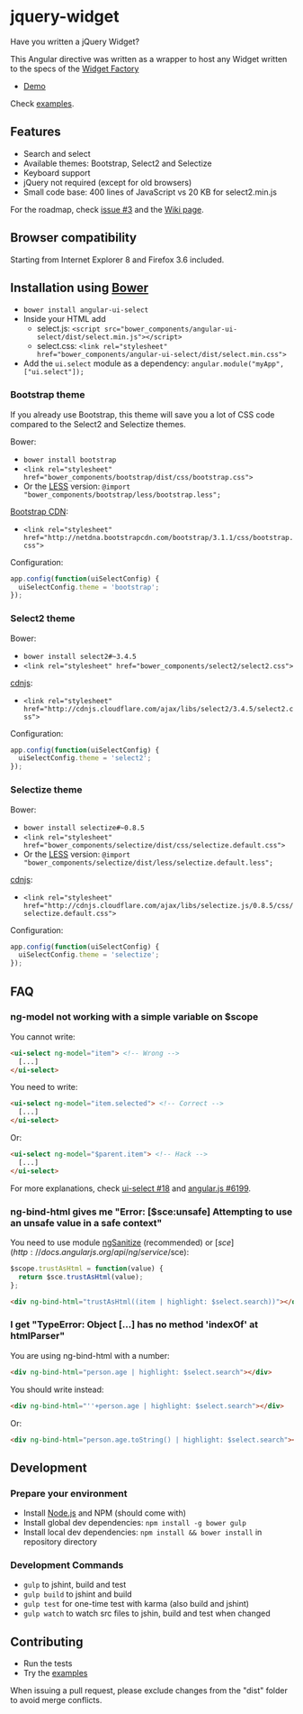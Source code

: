 # jquery-widget

Have you written a jQuery Widget?

This Angular directive was written as a wrapper to host any Widget written to the specs of the
[Widget Factory](http://api.jqueryui.com/jquery.widget/)

- [Demo](http://plnkr.co/edit/a3KlK8dKH3wwiiksDSn2?p=preview)

Check [examples](https://github.com/jmcpeak/jquery-widget/master/examples).

## Features

- Search and select
- Available themes: Bootstrap, Select2 and Selectize
- Keyboard support
- jQuery not required (except for old browsers)
- Small code base: 400 lines of JavaScript vs 20 KB for select2.min.js

For the roadmap, check [issue #3](https://github.com/angular-ui/ui-select/issues/3) and the [Wiki page](https://github.com/angular-ui/ui-select/wiki/Roadmap).

## Browser compatibility

Starting from Internet Explorer 8 and Firefox 3.6 included.

## Installation using [Bower](http://bower.io/)


- `bower install angular-ui-select`
- Inside your HTML add
  - select.js: `<script src="bower_components/angular-ui-select/dist/select.min.js"></script>`
  - select.css: `<link rel="stylesheet" href="bower_components/angular-ui-select/dist/select.min.css">`
- Add the `ui.select` module as a dependency: `angular.module("myApp", ["ui.select"]);`

### Bootstrap theme

If you already use Bootstrap, this theme will save you a lot of CSS code compared to the Select2 and Selectize themes.

Bower:
- `bower install bootstrap`
- `<link rel="stylesheet" href="bower_components/bootstrap/dist/css/bootstrap.css">`
- Or the [LESS](http://lesscss.org/) version: `@import "bower_components/bootstrap/less/bootstrap.less";`

[Bootstrap CDN](http://www.bootstrapcdn.com/):
- `<link rel="stylesheet" href="http://netdna.bootstrapcdn.com/bootstrap/3.1.1/css/bootstrap.css">`

Configuration:
```JavaScript
app.config(function(uiSelectConfig) {
  uiSelectConfig.theme = 'bootstrap';
});
```

### Select2 theme

Bower:
- `bower install select2#~3.4.5`
- `<link rel="stylesheet" href="bower_components/select2/select2.css">`

[cdnjs](http://cdnjs.com/):
- `<link rel="stylesheet" href="http://cdnjs.cloudflare.com/ajax/libs/select2/3.4.5/select2.css">`

Configuration:
```JavaScript
app.config(function(uiSelectConfig) {
  uiSelectConfig.theme = 'select2';
});
```

### Selectize theme

Bower:
- `bower install selectize#~0.8.5`
- `<link rel="stylesheet" href="bower_components/selectize/dist/css/selectize.default.css">`
- Or the [LESS](http://lesscss.org/) version: `@import "bower_components/selectize/dist/less/selectize.default.less";`

[cdnjs](http://cdnjs.com/):
- `<link rel="stylesheet" href="http://cdnjs.cloudflare.com/ajax/libs/selectize.js/0.8.5/css/selectize.default.css">`

Configuration:
```JavaScript
app.config(function(uiSelectConfig) {
  uiSelectConfig.theme = 'selectize';
});
```

## FAQ

### ng-model not working with a simple variable on $scope

You cannot write:
```HTML
<ui-select ng-model="item"> <!-- Wrong -->
  [...]
</ui-select>
```

You need to write:
```HTML
<ui-select ng-model="item.selected"> <!-- Correct -->
  [...]
</ui-select>
```

Or:
```HTML
<ui-select ng-model="$parent.item"> <!-- Hack -->
  [...]
</ui-select>
```

For more explanations, check [ui-select #18](https://github.com/angular-ui/ui-select/issues/18) and [angular.js #6199](https://github.com/angular/angular.js/issues/6199).

### ng-bind-html gives me "Error: [$sce:unsafe] Attempting to use an unsafe value in a safe context"

You need to use module [ngSanitize](http://docs.angularjs.org/api/ngSanitize) (recommended) or [$sce](http://docs.angularjs.org/api/ng/service/$sce):

```JavaScript
$scope.trustAsHtml = function(value) {
  return $sce.trustAsHtml(value);
};
```

```HTML
<div ng-bind-html="trustAsHtml((item | highlight: $select.search))"></div>
```

### I get "TypeError: Object [...] has no method 'indexOf' at htmlParser"

You are using ng-bind-html with a number:
```HTML
<div ng-bind-html="person.age | highlight: $select.search"></div>
```

You should write instead:
```HTML
<div ng-bind-html="''+person.age | highlight: $select.search"></div>
```

Or:
```HTML
<div ng-bind-html="person.age.toString() | highlight: $select.search"></div>
```

## Development
### Prepare your environment
* Install [Node.js](http://nodejs.org/) and NPM (should come with)
* Install global dev dependencies: `npm install -g bower gulp`
* Install local dev dependencies: `npm install && bower install` in repository directory

### Development Commands

* `gulp` to jshint, build and test
* `gulp build` to jshint and build
* `gulp test` for one-time test with karma (also build and jshint)
* `gulp watch` to watch src files to jshin, build and test when changed

## Contributing

- Run the tests
- Try the [examples](https://github.com/angular-ui/ui-select/blob/master/examples)

When issuing a pull request, please exclude changes from the "dist" folder to avoid merge conflicts.